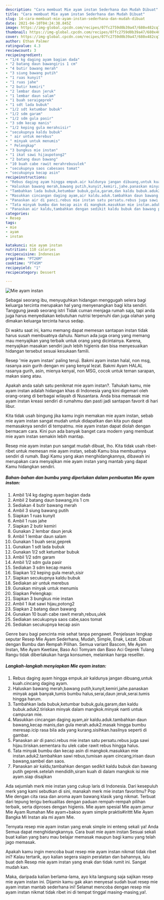 ```yaml
---
description: "Cara membuat Mie ayam instan Sederhana dan Mudah Dibuat"
title: "Cara membuat Mie ayam instan Sederhana dan Mudah Dibuat"
slug: 14-cara-membuat-mie-ayam-instan-sederhana-dan-mudah-dibuat
date: 2021-04-10T04:24:38.845Z
image: https://img-global.cpcdn.com/recipes/07fc2759d0b39a47/680x482cq70/mie-ayam-instan-foto-resep-utama.jpg
thumbnail: https://img-global.cpcdn.com/recipes/07fc2759d0b39a47/680x482cq70/mie-ayam-instan-foto-resep-utama.jpg
cover: https://img-global.cpcdn.com/recipes/07fc2759d0b39a47/680x482cq70/mie-ayam-instan-foto-resep-utama.jpg
author: Ethan Palmer
ratingvalue: 4.3
reviewcount: 3
recipeingredient:
- "1/4 kg daging ayam bagian dada"
- "2 batang daun bawangiris 1 cm"
- "4 butir bawang merah"
- "3 siung bawang putih"
- "1 ruas kunyit"
- "1 ruas jahe"
- "2 butir kemiri"
- "2 lembar daun jeruk"
- "1 lembar daun salam"
- "1 buah seraigeprek"
- "1 sdt lada bubuk"
- "1/2 sdt ketumbar bubuk"
- "1/2 sdm garam"
- "1/2 sdm gula pasir"
- "3 sdm kecap manis"
- "1/2 keping gula merahsisir"
- "secukupnya kaldu bubuk"
- " air untuk merebus"
- " minyak untuk menumis"
- " Pelengkap"
- "3 bungkus mie instan"
- "1 ikat sawi hijaupotong2"
- "2 batang daun bawang"
- "10 buah cabe rawit merahrebusulek"
- "secukupnya saos cabesaos tomat"
- "secukupnya kecap asin"
recipeinstructions:
- "Rebus daging ayam hingga empuk.air kaldunya jangan dibuang,untuk kuah.cincang daging ayam."
- "Haluskan bawang merah,bawang putih,kunyit,kemiri,jahe.panaskan minyak agak banyak,tumis bumbu halus,serai,daun jeruk,serai.tumis hingga harum."
- "Tambahkan lada bubuk,ketumbar bubuk,gula,garam,dan kaldu bubuk.aduk2.tiriskan minyak dalam mangkok.minyak nanti untuk campuran mie."
- "Masukkan cincangan daging ayam,air kaldu.aduk.tambahkan daun bawang,kecap manis,dan gula merah.aduk2.masak hingga bumbu meresap.icip rasa bila ada yang kurang.sisihkan.hasilnya seperti di gambar."
- "Panaskan air di panci.rebus mie instan satu persatu.rebus juga sawi hijau.tiriskan.sementara itu ulek cabe rawit rebus hingga halus."
- "Tata minyak bumbu dan kecap asin di mangkok.masukkan mie instan.aduk2.tambahkan sawi rebus,tumisan ayam cincang,irisan daun bawang,sambel dan saos."
- "Panaskan air kaldu,tambahkan dengan sedikit kaldu bubuk dan bawang putih geprek.setelah mendidih,siram kuah di dalam mangkok isi mie ayam.siap disajikan"
categories:
- Resep
tags:
- mie
- ayam
- instan

katakunci: mie ayam instan 
nutrition: 110 calories
recipecuisine: Indonesian
preptime: "PT26M"
cooktime: "PT45M"
recipeyield: "1"
recipecategory: Dessert

---
```



![Mie ayam instan](https://img-global.cpcdn.com/recipes/07fc2759d0b39a47/680x482cq70/mie-ayam-instan-foto-resep-utama.jpg)

Sebagai seorang ibu, menyuguhkan hidangan menggugah selera bagi keluarga tercinta merupakan hal yang menyenangkan bagi kita sendiri. Tanggung jawab seorang istri Tidak cuman menjaga rumah saja, tapi anda juga harus menyediakan kebutuhan nutrisi terpenuhi dan juga olahan yang dimakan keluarga tercinta harus sedap.

Di waktu  saat ini, kamu memang dapat memesan santapan instan tidak harus susah membuatnya dahulu. Namun ada juga orang yang memang mau menyajikan yang terbaik untuk orang yang dicintainya. Karena, menyajikan masakan sendiri jauh lebih higienis dan bisa menyesuaikan hidangan tersebut sesuai kesukaan famili. 

Resep &#39;mie ayam instan&#39; paling teruji. Bakmi ayam instan halal, non msg, rasanya asin gurih dengan mi yang kenyal lezat. Bakmi Ayam HALAL rasanya gurih, asin, mienya kenyal, non MSG, cocok untuk teman sarapan, makan siang atau.

Apakah anda salah satu penikmat mie ayam instan?. Tahukah kamu, mie ayam instan adalah hidangan khas di Indonesia yang kini digemari oleh orang-orang di berbagai wilayah di Nusantara. Anda bisa memasak mie ayam instan kreasi sendiri di rumahmu dan pasti jadi santapan favorit di hari libur.

Kita tidak usah bingung jika kamu ingin memakan mie ayam instan, sebab mie ayam instan sangat mudah untuk didapatkan dan kita pun dapat memasaknya sendiri di tempatmu. mie ayam instan dapat diolah dengan bermacam cara. Kini pun ada banyak banget cara modern yang membuat mie ayam instan semakin lebih mantap.

Resep mie ayam instan pun sangat mudah dibuat, lho. Kita tidak usah ribet-ribet untuk memesan mie ayam instan, sebab Kamu bisa membuatnya sendiri di rumah. Bagi Kamu yang akan menghidangkannya, dibawah ini merupakan cara menyajikan mie ayam instan yang mantab yang dapat Kamu hidangkan sendiri.

<!--inarticleads1-->

##### Bahan-bahan dan bumbu yang diperlukan dalam pembuatan Mie ayam instan:

1. Ambil 1/4 kg daging ayam bagian dada
1. Ambil 2 batang daun bawang,iris 1 cm
1. Sediakan 4 butir bawang merah
1. Ambil 3 siung bawang putih
1. Siapkan 1 ruas kunyit
1. Ambil 1 ruas jahe
1. Siapkan 2 butir kemiri
1. Gunakan 2 lembar daun jeruk
1. Ambil 1 lembar daun salam
1. Gunakan 1 buah serai,geprek
1. Gunakan 1 sdt lada bubuk
1. Gunakan 1/2 sdt ketumbar bubuk
1. Ambil 1/2 sdm garam
1. Ambil 1/2 sdm gula pasir
1. Sediakan 3 sdm kecap manis
1. Siapkan 1/2 keping gula merah,sisir
1. Siapkan secukupnya kaldu bubuk
1. Sediakan  air untuk merebus
1. Gunakan  minyak untuk menumis
1. Siapkan  Pelengkap:
1. Siapkan 3 bungkus mie instan
1. Ambil 1 ikat sawi hijau,potong2
1. Siapkan 2 batang daun bawang
1. Gunakan 10 buah cabe rawit merah,rebus,ulek
1. Sediakan secukupnya saos cabe,saos tomat
1. Sediakan secukupnya kecap asin


Genre baru bagi pencinta mie sehat tanpa pengawet. Penjelasan lengkap seputar Resep Mie Ayam Sederhana, Mudah, Simple, Enak, Lezat. Dibuat dengan Bumbu dan Rempah Pilihan. Semua variant Bascom, Me Ayam Instan, Mie Ayam Kwetiaw, Baso Aci Tomyam dan Baso Aci Geprek Tulang Rangu tidak diberlakukan harga konsumen, melainkan harga reselller. 

<!--inarticleads2-->

##### Langkah-langkah menyiapkan Mie ayam instan:

1. Rebus daging ayam hingga empuk.air kaldunya jangan dibuang,untuk kuah.cincang daging ayam.
1. Haluskan bawang merah,bawang putih,kunyit,kemiri,jahe.panaskan minyak agak banyak,tumis bumbu halus,serai,daun jeruk,serai.tumis hingga harum.
1. Tambahkan lada bubuk,ketumbar bubuk,gula,garam,dan kaldu bubuk.aduk2.tiriskan minyak dalam mangkok.minyak nanti untuk campuran mie.
1. Masukkan cincangan daging ayam,air kaldu.aduk.tambahkan daun bawang,kecap manis,dan gula merah.aduk2.masak hingga bumbu meresap.icip rasa bila ada yang kurang.sisihkan.hasilnya seperti di gambar.
1. Panaskan air di panci.rebus mie instan satu persatu.rebus juga sawi hijau.tiriskan.sementara itu ulek cabe rawit rebus hingga halus.
1. Tata minyak bumbu dan kecap asin di mangkok.masukkan mie instan.aduk2.tambahkan sawi rebus,tumisan ayam cincang,irisan daun bawang,sambel dan saos.
1. Panaskan air kaldu,tambahkan dengan sedikit kaldu bubuk dan bawang putih geprek.setelah mendidih,siram kuah di dalam mangkok isi mie ayam.siap disajikan


Ada sejumlah merk mie instan yang cukup laris di Indonesia. Dari kesepuluh merk yang kami sebutkan di sini, manakah merk mie instan favoritmu? Pop Mie dengan cita rasa dan aroma ayam bawang klasik yang nikmat. Terbuat dari tepung terigu berkualitas dengan paduan rempah-rempah pilihan terbaik, serta diproses dengan higienis. Mie ayam spesial Mie ayam jamur Mie Ayam Rumahan Mie ayam+bakso ayam simple praktis#irittt Mie Ayam Bangka Mi Instan ala mi ayam Mie. 

Ternyata resep mie ayam instan yang enak simple ini enteng sekali ya! Anda Semua dapat menghidangkannya. Cara buat mie ayam instan Sesuai sekali buat kalian yang baru mau belajar memasak maupun bagi kamu yang telah jago memasak.

Apakah kamu ingin mencoba buat resep mie ayam instan nikmat tidak ribet ini? Kalau tertarik, ayo kalian segera siapin peralatan dan bahannya, lalu buat deh Resep mie ayam instan yang enak dan tidak rumit ini. Sangat mudah kan. 

Maka, daripada kalian berlama-lama, ayo kita langsung saja sajikan resep mie ayam instan ini. Dijamin kamu gak akan menyesal sudah buat resep mie ayam instan mantab sederhana ini! Selamat mencoba dengan resep mie ayam instan nikmat tidak ribet ini di tempat tinggal masing-masing,ya!.

